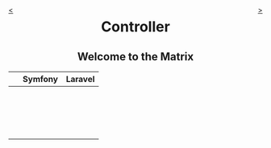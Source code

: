 <div style="float: right;">

[>](./controller-2.md)

</div>
<div style="float: left;">

[<](./controller-0.md)

</div>

<center>

Controller
==========

Welcome to the Matrix
---------------------

</center>

&nbsp; | Symfony | Laravel
:---:|:---:|:---:
&nbsp; | |
&nbsp; | |
&nbsp; | |
&nbsp; | |
